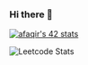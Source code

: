 ### Hi there 👋

[![afaqir's 42 stats](https://badge.mediaplus.ma/starryblue/afaqir)](https://github.com/oakoudad/badge42)

![Leetcode Stats](https://leetcode.com/afaqir37/)
